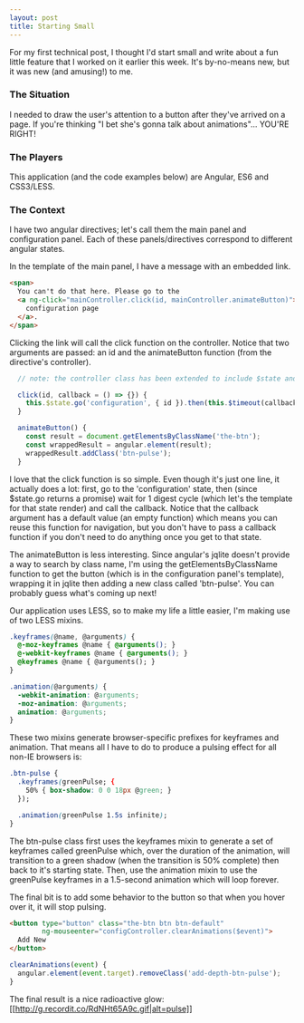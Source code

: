 ```yaml
---
layout: post
title: Starting Small
---
```


For my first technical post, I thought I'd start small and write about a fun little feature that I worked on it earlier this week. It's by-no-means new, but it was new (and amusing!) to me.

### The Situation
I needed to draw the user's attention to a button after they've arrived on a page. If you're thinking "I bet she's gonna talk about animations"... YOU'RE RIGHT!

### The Players
This application (and the code examples below) are Angular, ES6 and CSS3/LESS.

### The Context
I have two angular directives; let's call them the main panel and configuration panel. Each of these panels/directives correspond to different angular states.

In the template of the main panel, I have a message with an embedded link.

```html
<span>
  You can't do that here. Please go to the 
  <a ng-click="mainController.click(id, mainController.animateButton)">
    configuration page
  </a>.
</span>
```

Clicking the link will call the click function on the controller. Notice that two arguments are passed: an id and the animateButton function (from the directive's controller).

```javascript
  // note: the controller class has been extended to include $state and $timeout

  click(id, callback = () => {}) {
    this.$state.go('configuration', { id }).then(this.$timeout(callback));
  }

  animateButton() {
    const result = document.getElementsByClassName('the-btn');
    const wrappedResult = angular.element(result);
    wrappedResult.addClass('btn-pulse');
  }
```

I love that the click function is so simple. Even though it's just one line, it actually does a lot: first, go to the 'configuration' state, then (since $state.go returns a promise) wait for 1 digest cycle (which let's the template for that state render) and call the callback. Notice that the callback argument has a default value (an empty function) which means you can reuse this function for navigation, but you don't have to pass a callback function if you don't need to do anything once you get to that state.

The animateButton is less interesting. Since angular's jqlite doesn't provide a way to search by class name, I'm using the getElementsByClassName function to get the button (which is in the configuration panel's template), wrapping it in jqlite then adding a new class called 'btn-pulse'. You can probably guess what's coming up next!

Our application uses LESS, so to make my life a little easier, I'm making use of two LESS mixins.

```CSS
.keyframes(@name, @arguments) {
  @-moz-keyframes @name { @arguments(); }
  @-webkit-keyframes @name { @arguments(); }
  @keyframes @name { @arguments(); }
}

.animation(@arguments) {
  -webkit-animation: @arguments;
  -moz-animation: @arguments;
  animation: @arguments;
}
```

These two mixins generate browser-specific prefixes for keyframes and animation. That means all I have to do to produce a pulsing effect for all non-IE browsers is:

```CSS
.btn-pulse {
  .keyframes(greenPulse; {
    50% { box-shadow: 0 0 18px @green; }
  });

  .animation(greenPulse 1.5s infinite);
}
```

The btn-pulse class first uses the keyframes mixin to generate a set of keyframes called greenPulse which, over the duration of the animation, will transition to a green shadow (when the transition is 50% complete) then back to it's starting state. Then, use the animation mixin to use the greenPulse keyframes in a 1.5-second animation which will loop forever.

The final bit is to add some behavior to the button so that when you hover over it, it will stop pulsing.

```html
<button type="button" class="the-btn btn btn-default" 
        ng-mouseenter="configController.clearAnimations($event)">
  Add New
</button>
```

```javascript
clearAnimations(event) {
  angular.element(event.target).removeClass('add-depth-btn-pulse');
}
```

The final result is a nice radioactive glow:
[[http://g.recordit.co/RdNHt65A9c.gif|alt=pulse]]
